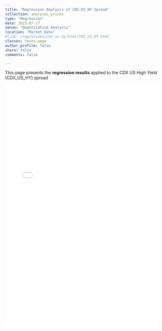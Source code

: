 ```yaml
---
title: "Regression Analysis of CDX_US_HY Spread"
collection: analyses_prices
type: "Regression"
date: 2025-07-17
venue: "Quantitative Analysis"
location: "Market Data"
#link: /regressoes/cdx_us_hy/html/CDX_US_HY.html
classes: teste-page
author_profile: false
share: false
comments: false

---
```


This page presents the **regression results** applied to the CDX US High Yield (CDX_US_HY) spread


<iframe src="/regressoes/cdx_us_hy/html/CDX_US_HY.html"
        width="100%" height="800px"
        style="border: none;">
</iframe>